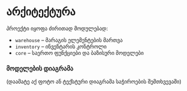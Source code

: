 # არქიტექტურა

პროექტი იყოფა ძირითად მოდულებად:

- `warehouse` – მარაგის ელემენტების მართვა
- `inventory` – ინვენტარის კონტროლი
- `core` – საერთო ფუნქციები და ბაზისური მოდელები

### მოდელების დიაგრამა

(დაამატე აქ ფოტო ან ტექსტური დიაგრამა საჭიროების შემთხვევაში)